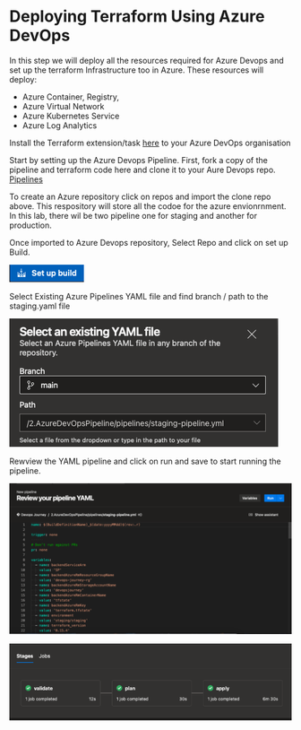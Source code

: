 # Deploying Terraform Using Azure DevOps

In this step we will deploy all the resources required for Azure Devops and set up the terraform Infrastructure too in Azure. These resources will deploy:

- Azure Container, Registry,
- Azure Virtual Network
- Azure Kubernetes Service
- Azure Log Analytics

Install the Terraform extension/task [here](https://marketplace.visualstudio.com/items?itemName=ms-devlabs.custom-terraform-tasks) to your Azure DevOps organisation

Start by setting up the Azure Devops Pipeline. First, fork a copy of the pipeline and terraform code here and clone it to your Aure Devops repo. [Pipelines](https://github.com/nicholaschangIT/Devops-Journey/tree/main/AzureDevOpsPipeline)

To create an Azure repository click on repos and import the clone repo above. This respository will store all the codoe for the azure envionrnment. In this lab, there wil be two pipeline one for staging and another for production. 

Once imported to Azure Devops repository, Select Repo and click on set up Build. 

![](/2.AzureDevOpsPipeline/images/build.png)

Select Existing Azure Pipelines YAML file and find branch / path to the staging.yaml file

![](/2.AzureDevOpsPipeline/images/pipeline.png)


Rewview the YAML pipeline and click on run and save to start running the pipeline. 

![](/2.AzureDevOpsPipeline/images/startpipeline.png)

![](/2.AzureDevOpsPipeline/images/runningpipeline.png)

